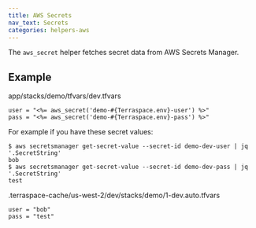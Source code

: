 ```yaml
---
title: AWS Secrets
nav_text: Secrets
categories: helpers-aws
---
```


The `aws_secret` helper fetches secret data from AWS Secrets Manager.

## Example

app/stacks/demo/tfvars/dev.tfvars

    user = "<%= aws_secret('demo-#{Terraspace.env}-user') %>"
    pass = "<%= aws_secret('demo-#{Terraspace.env}-pass') %>"

For example if you have these secret values:

    $ aws secretsmanager get-secret-value --secret-id demo-dev-user | jq '.SecretString'
    bob
    $ aws secretsmanager get-secret-value --secret-id demo-dev-pass | jq '.SecretString'
    test

.terraspace-cache/us-west-2/dev/stacks/demo/1-dev.auto.tfvars

    user = "bob"
    pass = "test"
